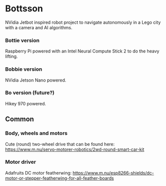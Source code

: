 # Bottsson
NVidia Jetbot inspired robot project to navigate autonomously in a Lego city with a camera and AI algorithms.

### Bottie version
Raspberry Pi powered with an Intel Neural Compute Stick 2 to do the heavy lifting.

### Bobbie version
NVidia Jetson Nano powered.

### Bo version (future?)
Hikey 970 powered.

## Common
### Body, wheels and motors
Cute (round) two-wheel drive that can be found here: https://www.m.nu/servo-motorer-robotics/2wd-round-smart-car-kit

### Motor driver
Adafruits DC motor featherwing:
https://www.m.nu/esp8266-shields/dc-motor-or-stepper-featherwing-for-all-feather-boards
